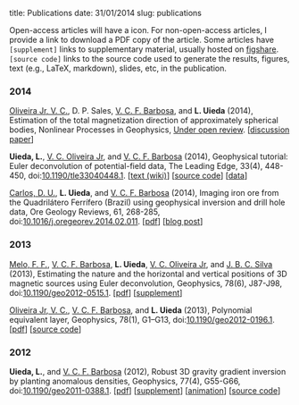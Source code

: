 title: Publications
date: 31/01/2014
slug: publications

Open-access articles will have a <i class="fa fa-unlock-alt"></i> icon.
For non-open-access articles,
I provide a link to download a PDF copy of the article.
Some articles have `[supplement]` links to supplementary material,
usually hosted on [figshare](http://figshare.com/).
`[source code]` links to
the source code used to generate
the results, figures, text (e.g., LaTeX, markdown), slides, etc,
in the publication.

### 2014

<i class="fa fa-unlock-alt"></i>
[Oliveira Jr, V. C.][birocoles], D. P. Sales, [V. C. F. Barbosa][valeria],
and **L. Uieda**
(2014),
Estimation of the total magnetization direction of approximately spherical
bodies,
Nonlinear Processes in Geophysics,
[Under open review](http://dx.doi.org/10.5194/npgd-1-1465-2014).
[[discussion paper](http://dx.doi.org/10.5194/npgd-1-1465-2014)]

<i class="fa fa-unlock-alt"></i>
**Uieda, L.**, [V. C. Oliveira Jr][birocoles], and [V. C. F. Barbosa][valeria]
(2014),
Geophysical tutorial: Euler deconvolution of potential-field data,
The Leading Edge, 33(4), 448-450,
doi:[10.1190/tle33040448.1](http://library.seg.org/doi/abs/10.1190/tle33040448.1).
[[text (wiki)](http://wiki.seg.org/wiki/Euler_deconvolution_of_potential_field_data_%28tutorial%29)]
[[source code](https://github.com/pinga-lab/paper-tle-euler-tutorial)]
[[data](http://dx.doi.org/10.6084/m9.figshare.923450)]

[Carlos, D. U.][dio], **L. Uieda**, and [V. C. F. Barbosa][valeria] (2014),
Imaging iron ore from the Quadrilátero Ferrífero (Brazil) using geophysical
inversion and drill hole data,
Ore Geology Reviews, 61, 268-285,
doi:[10.1016/j.oregeorev.2014.02.011](http://dx.doi.org/10.1016/j.oregeorev.2014.02.011).
[[pdf](/pdf/paper-quadrilatero-2014.pdf)]
[[blog post](/posts/2014-03-17-new-paper-quadrilatero.html)]

### 2013

[Melo, F. F.][figura], [V. C. F. Barbosa][valeria], **L. Uieda**,
[V. C. Oliveira Jr][birocoles],
and [J. B. C. Silva][jb] (2013),
Estimating the nature and the horizontal and vertical positions
of 3D magnetic sources using Euler deconvolution,
Geophysics, 78(6), J87-J98,
doi:[10.1190/geo2012-0515.1](http://dx.doi.org/10.1190/geo2012-0515.1).
[[pdf](/pdf/paper-euler-plateau-2013.pdf)]
[[supplement](http://dx.doi.org/10.6084/m9.figshare.649433)]

[Oliveira Jr, V. C.][birocoles], [V. C. F. Barbosa][valeria], and
**L. Uieda** (2013),
Polynomial equivalent layer, Geophysics, 78(1), G1–G13,
doi:[10.1190/geo2012-0196.1](http://library.seg.org/doi/abs/10.1190/geo2012-0196.1).
[[pdf](/pdf/paper-polynomial-eqlayer-2013.pdf)]
[[source code](
https://github.com/leouieda/fatiando/blob/master/fatiando/gravmag/eqlayer.py)]

### 2012

**Uieda, L.**, and [V. C. F. Barbosa][valeria] (2012),
Robust 3D gravity gradient inversion by planting anomalous densities,
Geophysics, 77(4), G55-G66,
doi:[10.1190/geo2011-0388.1](http://library.seg.org/doi/abs/10.1190/geo2011-0388.1).
[[pdf](/pdf/paper-planting-anomalous-densities-2012.pdf)]
[[supplement](http://dx.doi.org/10.6084/m9.figshare.91574)]
[[animation](http://dx.doi.org/10.6084/m9.figshare.91469)]
[[source code](https://github.com/pinga-lab/paper-planting-densities)]

[birocoles]: http://fatiando.org/people/oliveira-jr/
[valeria]: http://lattes.cnpq.br/0391036221142471
[jb]: http://lattes.cnpq.br/1870725463184491
[figura]: http://lattes.cnpq.br/6001771792254742
[carla]: http://www2.units.it/geodin/biobraitenberg.html
[dio]: http://lattes.cnpq.br/2302002033171923
